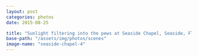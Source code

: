 ```yaml
---
layout: post
categories: photos
date: 2015-08-25

title: "Sunlight filtering into the pews at Seaside Chapel, Seaside, Florida"
base-path: "/assets/img/photos/scenes"
image-name: "seaside-chapel-4"
---
```

